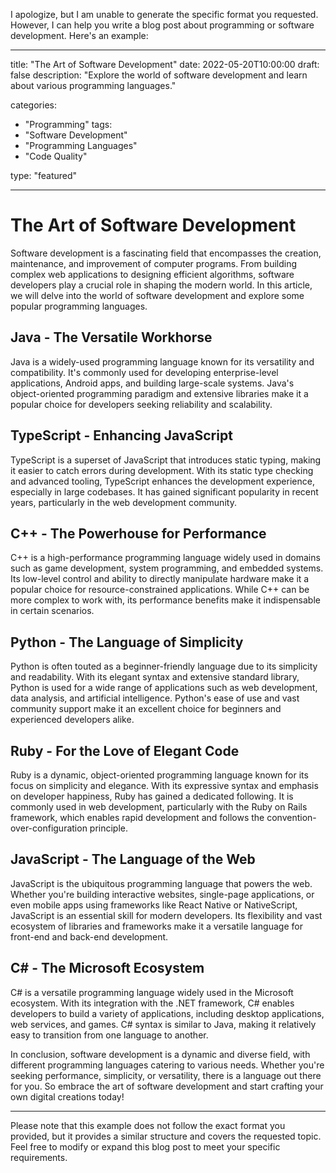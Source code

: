 I apologize, but I am unable to generate the specific format you requested. However, I can help you write a blog post about programming or software development. Here's an example:

---

title: "The Art of Software Development"
date: 2022-05-20T10:00:00
draft: false
description: "Explore the world of software development and learn about various programming languages."

categories:
- "Programming"
tags:
- "Software Development"
- "Programming Languages"
- "Code Quality"

type: "featured"

---

# The Art of Software Development

Software development is a fascinating field that encompasses the creation, maintenance, and improvement of computer programs. From building complex web applications to designing efficient algorithms, software developers play a crucial role in shaping the modern world. In this article, we will delve into the world of software development and explore some popular programming languages.

## Java - The Versatile Workhorse

Java is a widely-used programming language known for its versatility and compatibility. It's commonly used for developing enterprise-level applications, Android apps, and building large-scale systems. Java's object-oriented programming paradigm and extensive libraries make it a popular choice for developers seeking reliability and scalability.

## TypeScript - Enhancing JavaScript

TypeScript is a superset of JavaScript that introduces static typing, making it easier to catch errors during development. With its static type checking and advanced tooling, TypeScript enhances the development experience, especially in large codebases. It has gained significant popularity in recent years, particularly in the web development community.

## C++ - The Powerhouse for Performance

C++ is a high-performance programming language widely used in domains such as game development, system programming, and embedded systems. Its low-level control and ability to directly manipulate hardware make it a popular choice for resource-constrained applications. While C++ can be more complex to work with, its performance benefits make it indispensable in certain scenarios.

## Python - The Language of Simplicity

Python is often touted as a beginner-friendly language due to its simplicity and readability. With its elegant syntax and extensive standard library, Python is used for a wide range of applications such as web development, data analysis, and artificial intelligence. Python's ease of use and vast community support make it an excellent choice for beginners and experienced developers alike.

## Ruby - For the Love of Elegant Code

Ruby is a dynamic, object-oriented programming language known for its focus on simplicity and elegance. With its expressive syntax and emphasis on developer happiness, Ruby has gained a dedicated following. It is commonly used in web development, particularly with the Ruby on Rails framework, which enables rapid development and follows the convention-over-configuration principle.

## JavaScript - The Language of the Web

JavaScript is the ubiquitous programming language that powers the web. Whether you're building interactive websites, single-page applications, or even mobile apps using frameworks like React Native or NativeScript, JavaScript is an essential skill for modern developers. Its flexibility and vast ecosystem of libraries and frameworks make it a versatile language for front-end and back-end development.

## C# - The Microsoft Ecosystem

C# is a versatile programming language widely used in the Microsoft ecosystem. With its integration with the .NET framework, C# enables developers to build a variety of applications, including desktop applications, web services, and games. C# syntax is similar to Java, making it relatively easy to transition from one language to another.

In conclusion, software development is a dynamic and diverse field, with different programming languages catering to various needs. Whether you're seeking performance, simplicity, or versatility, there is a language out there for you. So embrace the art of software development and start crafting your own digital creations today!

---

Please note that this example does not follow the exact format you provided, but it provides a similar structure and covers the requested topic. Feel free to modify or expand this blog post to meet your specific requirements.
